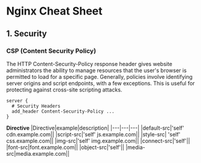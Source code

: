 # Nginx Cheat Sheet

## 1. Security
### CSP (Content Security Policy)
The HTTP Content-Security-Policy response header gives website administrators the ability to manage resources that the user's browser is permitted to load for a specific page. Generally, policies involve identifying server origins and script endpoints, with a few exceptions. This is useful for protecting against cross-site scripting attacks.

```
server {
  # Security Headers
  add_header Content-Security-Policy ...
}
```

**Directive**
|Directive|example|description|
|---|---|---|
|default-src|'self' cdn.example.com||
|script-src|'self' js.example.com||
|style-src|	'self' css.example.com||
|img-src|'self' img.example.com||
|connect-src|'self'||
|font-src|font.example.com||
|object-src|'self'||
|media-src|media.example.com||
